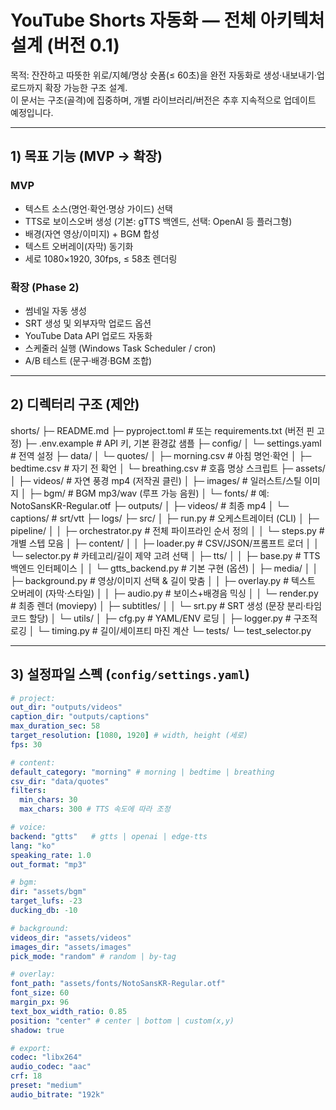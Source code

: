 # YouTube Shorts 자동화 — 전체 아키텍처 설계 (버전 0.1)

목적: 잔잔하고 따뜻한 위로/지혜/명상 숏폼(≤ 60초)을 완전 자동화로 생성·내보내기·업로드까지 확장 가능한 구조 설계.  
이 문서는 구조(골격)에 집중하며, 개별 라이브러리/버전은 추후 지속적으로 업데이트 예정입니다.  

---

## 1) 목표 기능 (MVP → 확장)

### MVP
- 텍스트 소스(명언·확언·명상 가이드) 선택
- TTS로 보이스오버 생성 (기본: gTTS 백엔드, 선택: OpenAI 등 플러그형)
- 배경(자연 영상/이미지) + BGM 합성
- 텍스트 오버레이(자막) 동기화
- 세로 1080×1920, 30fps, ≤ 58초 렌더링

### 확장 (Phase 2)
- 썸네일 자동 생성
- SRT 생성 및 외부자막 업로드 옵션
- YouTube Data API 업로드 자동화
- 스케줄러 실행 (Windows Task Scheduler / cron)
- A/B 테스트 (문구·배경·BGM 조합)

---

## 2) 디렉터리 구조 (제안)
shorts/
├─ README.md
├─ pyproject.toml # 또는 requirements.txt (버전 핀 고정)
├─ .env.example # API 키, 기본 환경값 샘플
├─ config/
│ └─ settings.yaml # 전역 설정
├─ data/
│ └─ quotes/
│ ├─ morning.csv # 아침 명언·확언
│ ├─ bedtime.csv # 자기 전 확언
│ └─ breathing.csv # 호흡 명상 스크립트
├─ assets/
│ ├─ videos/ # 자연 풍경 mp4 (저작권 클린)
│ ├─ images/ # 일러스트/스틸 이미지
│ ├─ bgm/ # BGM mp3/wav (루프 가능 음원)
│ └─ fonts/ # 예: NotoSansKR-Regular.otf
├─ outputs/
│ ├─ videos/ # 최종 mp4
│ └─ captions/ # srt/vtt
├─ logs/
├─ src/
│ ├─ run.py # 오케스트레이터 (CLI)
│ ├─ pipeline/
│ │ ├─ orchestrator.py # 전체 파이프라인 순서 정의
│ │ └─ steps.py # 개별 스텝 모음
│ ├─ content/
│ │ ├─ loader.py # CSV/JSON/프롬프트 로더
│ │ └─ selector.py # 카테고리/길이 제약 고려 선택
│ ├─ tts/
│ │ ├─ base.py # TTS 백엔드 인터페이스
│ │ └─ gtts_backend.py # 기본 구현 (옵션)
│ ├─ media/
│ │ ├─ background.py # 영상/이미지 선택 & 길이 맞춤
│ │ ├─ overlay.py # 텍스트 오버레이 (자막·스타일)
│ │ ├─ audio.py # 보이스+배경음 믹싱
│ │ └─ render.py # 최종 렌더 (moviepy)
│ ├─ subtitles/
│ │ └─ srt.py # SRT 생성 (문장 분리·타임코드 할당)
│ └─ utils/
│ ├─ cfg.py # YAML/ENV 로딩
│ ├─ logger.py # 구조적 로깅
│ └─ timing.py # 길이/세이프티 마진 계산
└─ tests/
└─ test_selector.py


---

## 3) 설정파일 스펙 (`config/settings.yaml`)

```yaml
# project:
out_dir: "outputs/videos"
caption_dir: "outputs/captions"
max_duration_sec: 58
target_resolution: [1080, 1920] # width, height (세로)
fps: 30

# content:
default_category: "morning" # morning | bedtime | breathing
csv_dir: "data/quotes"
filters:
  min_chars: 30
  max_chars: 300 # TTS 속도에 따라 조정

# voice:
backend: "gtts"   # gtts | openai | edge-tts
lang: "ko"
speaking_rate: 1.0
out_format: "mp3"

# bgm:
dir: "assets/bgm"
target_lufs: -23
ducking_db: -10

# background:
videos_dir: "assets/videos"
images_dir: "assets/images"
pick_mode: "random" # random | by-tag

# overlay:
font_path: "assets/fonts/NotoSansKR-Regular.otf"
font_size: 60
margin_px: 96
text_box_width_ratio: 0.85
position: "center" # center | bottom | custom(x,y)
shadow: true

# export:
codec: "libx264"
audio_codec: "aac"
crf: 18
preset: "medium"
audio_bitrate: "192k"



